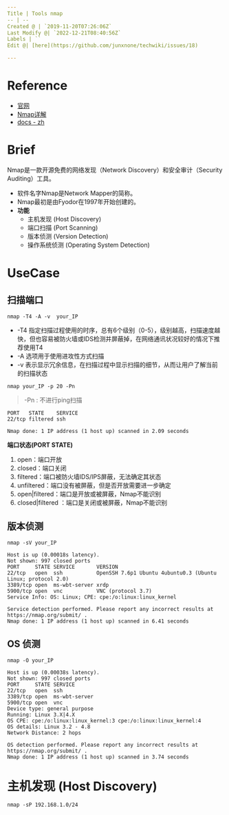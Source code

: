 ```yaml
---
Title | Tools nmap
-- | --
Created @ | `2019-11-20T07:26:06Z`
Last Modify @| `2022-12-21T08:40:56Z`
Labels | ``
Edit @| [here](https://github.com/junxnone/techwiki/issues/18)

---
```

# Reference

- [官网](https://nmap.org/)
- [Nmap详解](https://blog.csdn.net/qq_36119192/article/details/82079150)
- [docs - zh](https://nmap.org/man/zh/)

# Brief

Nmap是一款开源免费的网络发现（Network Discovery）和安全审计（Security Auditing）工具。

- 软件名字Nmap是Network Mapper的简称。
- Nmap最初是由Fyodor在1997年开始创建的。
- **功能**
  - 主机发现 (Host Discovery)
  - 端口扫描 (Port Scanning)
  - 版本侦测 (Version Detection)
  - 操作系统侦测 (Operating System Detection)


# UseCase

## 扫描端口

```
nmap -T4 -A -v  your_IP
```

- -T4 指定扫描过程使用的时序，总有6个级别（0-5），级别越高，扫描速度越快，但也容易被防火墙或IDS检测并屏蔽掉，在网络通讯状况较好的情况下推荐使用T4
- -A 选项用于使用进攻性方式扫描
- -v 表示显示冗余信息，在扫描过程中显示扫描的细节，从而让用户了解当前的扫描状态

```
nmap your_IP -p 20 -Pn
```

> -Pn : 不进行ping扫描

```
PORT   STATE    SERVICE
22/tcp filtered ssh

Nmap done: 1 IP address (1 host up) scanned in 2.09 seconds
```

**端口状态(PORT STATE)**

1. open：端口开放
2. closed：端口关闭
3. filtered：端口被防火墙IDS/IPS屏蔽，无法确定其状态
4. unfiltered：端口没有被屏蔽，但是否开放需要进一步确定
5. open|filtered：端口是开放或被屏蔽，Nmap不能识别
6. closed|filtered ：端口是关闭或被屏蔽，Nmap不能识别


## 版本侦测

```
nmap -sV your_IP
```
```
Host is up (0.00018s latency).
Not shown: 997 closed ports
PORT     STATE SERVICE       VERSION
22/tcp   open  ssh           OpenSSH 7.6p1 Ubuntu 4ubuntu0.3 (Ubuntu Linux; protocol 2.0)
3389/tcp open  ms-wbt-server xrdp
5900/tcp open  vnc           VNC (protocol 3.7)
Service Info: OS: Linux; CPE: cpe:/o:linux:linux_kernel

Service detection performed. Please report any incorrect results at https://nmap.org/submit/ .
Nmap done: 1 IP address (1 host up) scanned in 6.41 seconds
```

## OS 侦测

```
nmap -O your_IP
```
```
Host is up (0.00038s latency).
Not shown: 997 closed ports
PORT     STATE SERVICE
22/tcp   open  ssh
3389/tcp open  ms-wbt-server
5900/tcp open  vnc
Device type: general purpose
Running: Linux 3.X|4.X
OS CPE: cpe:/o:linux:linux_kernel:3 cpe:/o:linux:linux_kernel:4
OS details: Linux 3.2 - 4.8
Network Distance: 2 hops

OS detection performed. Please report any incorrect results at https://nmap.org/submit/ .
Nmap done: 1 IP address (1 host up) scanned in 3.74 seconds
```

# 主机发现 (Host Discovery)

```
nmap -sP 192.168.1.0/24
```
